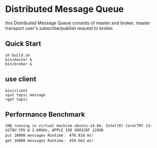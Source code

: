 Distributed Message Queue
===

this Distributed Message Queue consists of master and broker, master transport user's subscribe/publish request to broker.


Quick Start
---
    sh build.sh
    bin/master &
    bin/broker &
use client
---
    bin/client
    >put topic message
    >get topic

Performance Benchmark
---
    CMQ running in virtual machine ubuntu-14.04, Intel(R) Core(TM) i5-4278U CPU @ 2.60GHz, APPLE SSD SD0128F 128GB
    put 10000 messages Runtime： 470.918 ms!
    get 10000 messages Runtime： 459.562 ms!
